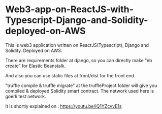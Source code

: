 # Web3-app-on-ReactJS-with-Typescript-Django-and-Solidity-deployed-on-AWS

This is web3 application written on ReactJS(Typescript), Django and Solidity. Deployed on AWS.

There are requirements folder at django, so you can directly make "eb create" for Elastic Beanstalk.

And also you can use static files at front/dist for the front end.

"truffle compile & truffle migrate" at the truffleProject folder will give you compiled & deployed Solidity smart contract. 
The network used here is goerli test network.

It is shortly explained on : https://youtu.be/iQ1YZcvvE1s
